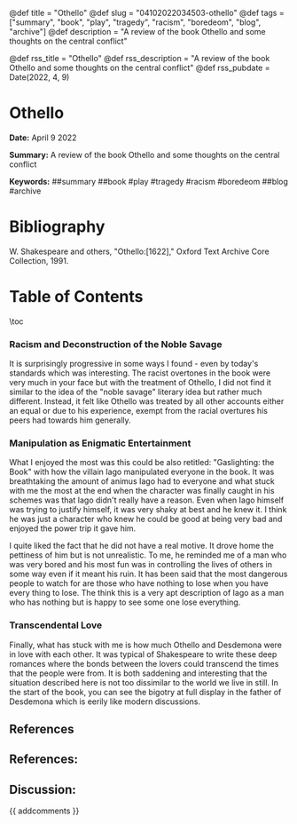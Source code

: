 @def title = "Othello"
@def slug = "04102022034503-othello"
@def tags = ["summary", "book", "play", "tragedy", "racism", "boredeom", "blog", "archive"]
@def description = "A review of the book Othello and some thoughts on the central conflict"

@def rss_title = "Othello"
@def rss_description = "A review of the book Othello and some thoughts on the central conflict"
@def rss_pubdate = Date(2022, 4, 9)


Othello
=========

**Date:** April 9 2022

**Summary:** A review of the book Othello and some thoughts on the central conflict

**Keywords:** ##summary ##book #play #tragedy #racism #boredeom ##blog #archive

Bibliography
==========

W. Shakespeare and others, "Othello:[1622]," Oxford Text Archive Core Collection, 1991.

Table of Contents
=========

\toc

### Racism and Deconstruction of the Noble Savage

It is surprisingly progressive in some ways I found - even by today's standards which was interesting. The racist overtones in the book were very much in your face but with the treatment of Othello, I did not find it similar to the idea of the "noble savage" literary idea but rather much different. Instead, it felt like Othello was treated by all other accounts either an equal or due to his experience, exempt from the racial overtures his peers had towards him generally.

### Manipulation as Enigmatic Entertainment

What I enjoyed the most was this could be also retitled: "Gaslighting: the Book" with how the villain Iago manipulated everyone in the book. It was breathtaking the amount of animus Iago had to everyone and what stuck with me the most at the end when the character was finally caught in his schemes was that Iago didn't really have a reason. Even when Iago himself was trying to justify himself, it was very shaky at best and he knew it. I think he was just a character who knew he could be good at being very bad and enjoyed the power trip it gave him.

I quite liked the fact that he did not have a real motive. It drove home the pettiness of him but is not unrealistic. To me, he reminded me of a man who was very bored and his most fun was in controlling the lives of others in some way even if it meant his ruin. It has been said that the most dangerous people to watch for are those who have nothing to lose when you have every thing to lose. The think this is a very apt description of Iago as a man who has nothing but is happy to see some one lose everything.

### Transcendental Love

Finally, what has stuck with me is how much Othello and Desdemona were in love with each other. It was typical of Shakespeare to write these deep romances where the bonds between the lovers could transcend the times that the people were from. It is both saddening and interesting that the situation described here is not too dissimilar to the world we live in still. In the start of the book, you can see the bigotry at full display in the father of Desdemona which is eerily like modern discussions.

## References

## References:
## Discussion: 

{{ addcomments }}
